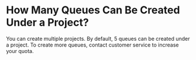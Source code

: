 # How Many Queues Can Be Created Under a Project?<a name="EN-US_TOPIC_0144327164"></a>

You can create multiple projects. By default, 5 queues can be created under a project. To create more queues, contact customer service to increase your quota.

